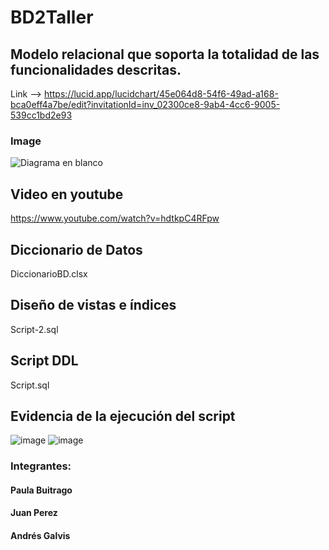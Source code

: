 # BD2Taller
## Modelo relacional que soporta la totalidad de las funcionalidades descritas.
Link  --> https://lucid.app/lucidchart/45e064d8-54f6-49ad-a168-bca0eff4a7be/edit?invitationId=inv_02300ce8-9ab4-4cc6-9005-539cc1bd2e93
### Image
![Diagrama en blanco](https://user-images.githubusercontent.com/65428260/155205366-e50783ed-ebe2-4463-9c1f-147a4e0d5094.png)

## Video en youtube
https://www.youtube.com/watch?v=hdtkpC4RFpw

## Diccionario de Datos
DiccionarioBD.clsx

## Diseño de vistas  e índices
Script-2.sql 

## Script DDL 
Script.sql

## Evidencia de la ejecución del script
![image](https://user-images.githubusercontent.com/65428260/155193414-8abc354b-04bf-47a2-a5c8-d09870ef9dec.png)
![image](https://user-images.githubusercontent.com/65428260/155195350-c4fdfa9a-7a90-497b-a75a-0134aa3db61f.png)


### Integrantes:
#### Paula Buitrago
#### Juan Perez
#### Andrés Galvis

